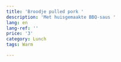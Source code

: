 ```yaml
---
title: 'Broodje pulled pork '
description: 'Met huisgemaakte BBQ-saus '
lang: en
lang-ref: ''
price: '3'
category: Lunch
tags: Warm

---
```

